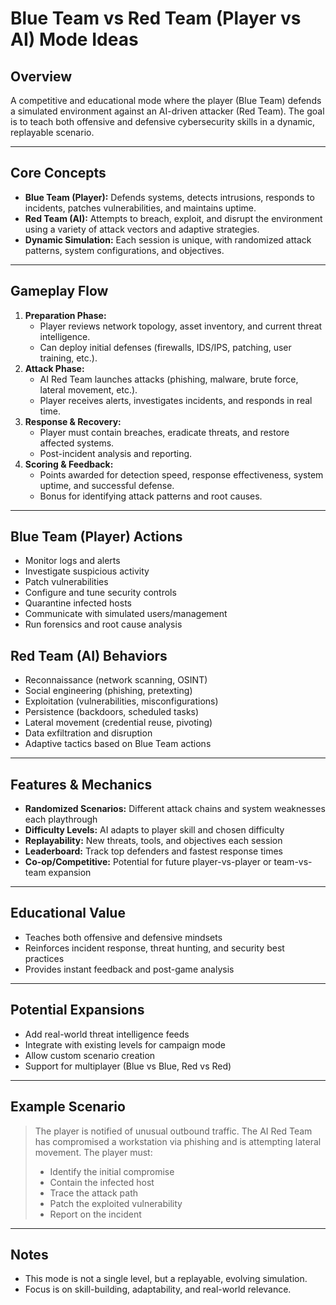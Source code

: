 # Blue Team vs Red Team (Player vs AI) Mode Ideas

## Overview
A competitive and educational mode where the player (Blue Team) defends a simulated environment against an AI-driven attacker (Red Team). The goal is to teach both offensive and defensive cybersecurity skills in a dynamic, replayable scenario.

---

## Core Concepts
- **Blue Team (Player):** Defends systems, detects intrusions, responds to incidents, patches vulnerabilities, and maintains uptime.
- **Red Team (AI):** Attempts to breach, exploit, and disrupt the environment using a variety of attack vectors and adaptive strategies.
- **Dynamic Simulation:** Each session is unique, with randomized attack patterns, system configurations, and objectives.

---

## Gameplay Flow
1. **Preparation Phase:**
   - Player reviews network topology, asset inventory, and current threat intelligence.
   - Can deploy initial defenses (firewalls, IDS/IPS, patching, user training, etc.).
2. **Attack Phase:**
   - AI Red Team launches attacks (phishing, malware, brute force, lateral movement, etc.).
   - Player receives alerts, investigates incidents, and responds in real time.
3. **Response & Recovery:**
   - Player must contain breaches, eradicate threats, and restore affected systems.
   - Post-incident analysis and reporting.
4. **Scoring & Feedback:**
   - Points awarded for detection speed, response effectiveness, system uptime, and successful defense.
   - Bonus for identifying attack patterns and root causes.

---

## Blue Team (Player) Actions
- Monitor logs and alerts
- Investigate suspicious activity
- Patch vulnerabilities
- Configure and tune security controls
- Quarantine infected hosts
- Communicate with simulated users/management
- Run forensics and root cause analysis

## Red Team (AI) Behaviors
- Reconnaissance (network scanning, OSINT)
- Social engineering (phishing, pretexting)
- Exploitation (vulnerabilities, misconfigurations)
- Persistence (backdoors, scheduled tasks)
- Lateral movement (credential reuse, pivoting)
- Data exfiltration and disruption
- Adaptive tactics based on Blue Team actions

---

## Features & Mechanics
- **Randomized Scenarios:** Different attack chains and system weaknesses each playthrough
- **Difficulty Levels:** AI adapts to player skill and chosen difficulty
- **Replayability:** New threats, tools, and objectives each session
- **Leaderboard:** Track top defenders and fastest response times
- **Co-op/Competitive:** Potential for future player-vs-player or team-vs-team expansion

---

## Educational Value
- Teaches both offensive and defensive mindsets
- Reinforces incident response, threat hunting, and security best practices
- Provides instant feedback and post-game analysis

---

## Potential Expansions
- Add real-world threat intelligence feeds
- Integrate with existing levels for campaign mode
- Allow custom scenario creation
- Support for multiplayer (Blue vs Blue, Red vs Red)

---

## Example Scenario
> The player is notified of unusual outbound traffic. The AI Red Team has compromised a workstation via phishing and is attempting lateral movement. The player must:
> - Identify the initial compromise
> - Contain the infected host
> - Trace the attack path
> - Patch the exploited vulnerability
> - Report on the incident

---

## Notes
- This mode is not a single level, but a replayable, evolving simulation.
- Focus is on skill-building, adaptability, and real-world relevance.

